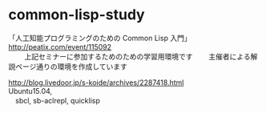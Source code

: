 # common-lisp-study

「人工知能プログラミングのための Common Lisp 入門」  
http://peatix.com/event/115092  
　　
上記セミナーに参加するためのための学習用環境です　　
主催者による解説ページ通りの環境を作成しています　　
  
http://blog.livedoor.jp/s-koide/archives/2287418.html  
  Ubuntu15.04,   
　sbcl, sb-aclrepl, quicklisp  

